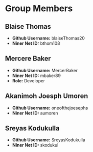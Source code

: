 # Group Members

## Blaise Thomas

- **Github Username:** blaiseThomas20
- **Niner Net ID:** bthom108

## Mercere Baker

- **Github Username:** MercerBaker
- **Niner Net ID:** mbaker89
- **Role:** Developer

## Akanimoh Joesph Umoren

- **Github Username:** oneofthejoesephs
- **Niner Net ID:** aumoren

## Sreyas Kodukulla

- **Github Username:** SreyasKodukulla
- **Niner Net ID:** skodukul
